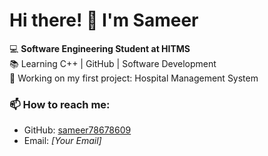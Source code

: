 # Hi there! 👋 I'm Sameer  

💻 **Software Engineering Student at HITMS**  
📚 Learning C++ | GitHub | Software Development  
🚀 Working on my first project: Hospital Management System  

### 📫 How to reach me:  
- GitHub: [sameer78678609](https://github.com/sameer78678609)  
- Email: *[Your Email]*  

